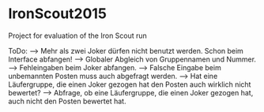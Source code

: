 IronScout2015
=============

Project for evaluation of the Iron Scout run

ToDo:
--> Mehr als zwei Joker dürfen nicht benutzt werden. Schon beim Interface abfangen!
--> Globaler Abgleich von Gruppennamen und Nummer.
--> Fehleingaben beim Joker abfangen.
--> Falsche Eingabe beim unbemannten Posten muss auch abgefragt werden.
--> Hat eine Läufergruppe, die einen Joker gezogen hat den Posten auch wirklich nicht bewertet?
--> Abfrage, ob eine Läufergruppe, die einen Joker gezogen hat, auch nicht den Posten bewertet hat.
